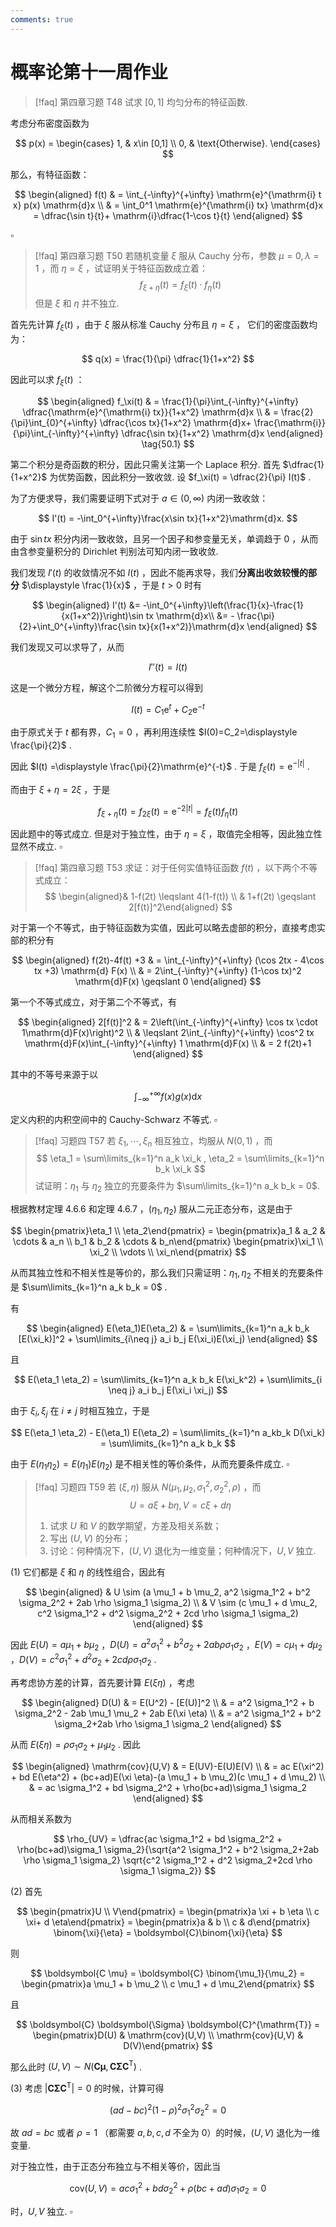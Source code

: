```yaml
---
comments: true
---
```

# 概率论第十一周作业

>[!faq] 第四章习题 T48
>试求 $[0,1]$ 均匀分布的特征函数.

考虑分布密度函数为

$$
p(x) = \begin{cases}
1, & x\in [0,1]  \\
0,  & \text{Otherwise}.
\end{cases}
$$

那么，有特征函数：

$$
\begin{aligned}
f(t) & = \int_{-\infty}^{+\infty} \mathrm{e}^{\mathrm{i} t x} p(x) \mathrm{d}x \\
& = \int_0^1 \mathrm{e}^{\mathrm{i} tx} \mathrm{d}x = \dfrac{\sin t}{t}+ \mathrm{i}\dfrac{1-\cos t}{t}
\end{aligned}
$$

$\square$

>[!faq] 第四章习题 T50
>若随机变量 $\xi$ 服从 Cauchy 分布，参数 $\mu=0,\lambda=1$ ，而 $\eta = \xi$ ，试证明关于特征函数成立着：
>$$ f_{\xi+\eta}(t) = f_\xi(t) \cdot f_\eta(t) $$
>但是 $\xi$ 和 $\eta$ 并不独立.

首先先计算 $f_\xi(t)$ ，由于 $\xi$ 服从标准 Cauchy 分布且 $\eta = \xi$ ， 它们的密度函数均为：

$$
q(x) = \frac{1}{\pi} \dfrac{1}{1+x^2}
$$

因此可以求 $f_\xi(t)$ ：

$$
\begin{aligned}
f_\xi(t) & = \frac{1}{\pi}\int_{-\infty}^{+\infty} \dfrac{\mathrm{e}^{\mathrm{i} tx}}{1+x^2} \mathrm{d}x \\
& = \frac{2}{\pi}\int_{0}^{+\infty} \dfrac{\cos tx}{1+x^2} \mathrm{d}x+ \frac{\mathrm{i}}{\pi}\int_{-\infty}^{+\infty} \dfrac{\sin tx}{1+x^2} \mathrm{d}x
\end{aligned}
\tag{50.1}
$$

第二个积分是奇函数的积分，因此只需关注第一个 Laplace 积分. 首先 $\dfrac{1}{1+x^2}$ 为优势函数，因此积分一致收敛. 设 $f_\xi(t) = \dfrac{2}{\pi} I(t)$ .

为了方便求导，我们需要证明下式对于 $a\in (0,\infty)$ 内闭一致收敛：

$$
I'(t) = -\int_0^{+\infty}\frac{x\sin tx}{1+x^2}\mathrm{d}x.
$$

由于 $\sin tx$ 积分内闭一致收敛，且另一个因子和参变量无关，单调趋于 $0$ ，从而由含参变量积分的 Dirichlet 判别法可知内闭一致收敛.

我们发现 $I'(t)$ 的收敛情况不如 $I(t)$ ，因此不能再求导，我们**分离出收敛较慢的部分** $\displaystyle \frac{1}{x}$ ，于是 $t>0$ 时有

$$
\begin{aligned}
I'(t) &= -\int_0^{+\infty}\left(\frac{1}{x}-\frac{1}{x(1+x^2)}\right)\sin tx \mathrm{d}x\\
&= - \frac{\pi}{2}+\int_0^{+\infty}\frac{\sin tx}{x(1+x^2)}\mathrm{d}x
\end{aligned}
$$

我们发现又可以求导了，从而

$$
I''(t) = I(t)
$$

这是一个微分方程，解这个二阶微分方程可以得到

$$
I(t) = C_1 \mathrm{e}^t+C_2 \mathrm{e}^{-t}
$$

由于原式关于 $t$ 都有界，$C_1=0$ ，再利用连续性 $I(0)=C_2=\displaystyle \frac{\pi}{2}$ .

因此 $I(t) =\displaystyle \frac{\pi}{2}\mathrm{e}^{-t}$ . 于是 $f_\xi(t) = \mathrm{e}^{-|t|}$ . 

而由于 $\xi+ \eta = 2 \xi$ ，于是

$$
f_{\xi+\eta}(t) = f_{2 \xi}(t) = \mathrm{e}^{-2|t|} = f_\xi(t) f_\eta(t)
$$

因此题中的等式成立. 但是对于独立性，由于 $\eta=\xi$ ，取值完全相等，因此独立性显然不成立. $\square$

>[!faq] 第四章习题 T53
>求证：对于任何实值特征函数 $f(t)$ ，以下两个不等式成立：
>$$ \begin{aligned}& 1-f(2t) \leqslant 4(1-f(t)) \\ & 1+f(2t) \geqslant 2[f(t)]^2\end{aligned} $$

对于第一个不等式，由于特征函数为实值，因此可以略去虚部的积分，直接考虑实部的积分有

$$
\begin{aligned}
f(2t)-4f(t) +3  & = \int_{-\infty}^{+\infty} (\cos 2tx - 4\cos tx +3) \mathrm{d} F(x) \\
& = 2\int_{-\infty}^{+\infty} (1-\cos tx)^2 \mathrm{d}F(x) \geqslant 0
\end{aligned}
$$

第一个不等式成立，对于第二个不等式，有

$$
\begin{aligned}
2[f(t)]^2 & = 2\left(\int_{-\infty}^{+\infty} \cos tx \cdot 1\mathrm{d}F(x)\right)^2 \\
& \leqslant 2\int_{-\infty}^{+\infty} \cos^2 tx \mathrm{d}F(x)\int_{-\infty}^{+\infty} 1 \mathrm{d}F(x) \\
& = 2 f(2t)+1
\end{aligned}
$$

其中的不等号来源于以 

$$
\int_{-\infty}^{+\infty} f(x)g(x) \mathrm{d}x
$$

定义内积的内积空间中的 Cauchy-Schwarz 不等式. $\square$

>[!faq] 习题四 T57
>若 $\xi_1,\cdots,\xi_n$ 相互独立，均服从 $N(0,1)$ ，而
>$$ \eta_1 = \sum\limits_{k=1}^n a_k \xi_k , \eta_2 = \sum\limits_{k=1}^n b_k \xi_k $$
>试证明：$\eta_1$ 与 $\eta_2$ 独立的充要条件为 $\sum\limits_{k=1}^n a_k b_k = 0$.

根据教材定理 4.6.6 和定理 4.6.7 ，$(\eta_1,\eta_2)$ 服从二元正态分布，这是由于

$$
\begin{pmatrix}\eta_1 \\ \eta_2\end{pmatrix} = 
\begin{pmatrix}a_1  & a_2  & \cdots & a_n \\ b_1 & b_2 & \cdots & b_n\end{pmatrix} \begin{pmatrix}\xi_1 \\ \xi_2 \\ \vdots  \\  \xi_n\end{pmatrix}
$$

从而其独立性和不相关性是等价的，那么我们只需证明：$\eta_1,\eta_2$ 不相关的充要条件是 $\sum\limits_{k=1}^n a_k b_k = 0$ .

有

$$
\begin{aligned}
E(\eta_1)E(\eta_2) & = \sum\limits_{k=1}^n a_k b_k [E(\xi_k)]^2 + \sum\limits_{i\neq j} a_i b_j E(\xi_i)E(\xi_j)
\end{aligned}
$$

且

$$
E(\eta_1 \eta_2) = \sum\limits_{k=1}^n a_k b_k E(\xi_k^2) + \sum\limits_{i \neq j} a_i b_j E(\xi_i \xi_j)
$$

由于 $\xi_i,\xi_j$ 在 $i \neq j$ 时相互独立，于是

$$
E(\eta_1 \eta_2) - E(\eta_1) E(\eta_2) = \sum\limits_{k=1}^n a_kb_k D(\xi_k) = \sum\limits_{k=1}^n a_k b_k
$$

由于 $E(\eta_1 \eta_2) = E(\eta_1)E(\eta_2)$ 是不相关性的等价条件，从而充要条件成立. $\square$

>[!faq] 习题四 T59
>若 $(\xi,\eta)$ 服从 $N(\mu_1,\mu_2,\sigma_1^2,\sigma_2^2,\rho)$ ，而
>$$ U = a \xi+ b \eta, V = c \xi+ d \eta $$
>1. 试求 $U$ 和 $V$ 的数学期望，方差及相关系数；
>2. 写出 $(U,V)$ 的分布；
>3. 讨论：何种情况下，$(U,V)$ 退化为一维变量；何种情况下，$U,V$ 独立.

(1) 它们都是 $\xi$ 和 $\eta$ 的线性组合，因此有

$$
\begin{aligned}
& U \sim (a \mu_1 + b \mu_2, a^2 \sigma_1^2 + b^2 \sigma_2^2 + 2ab \rho \sigma_1 \sigma_2) \\
& V \sim (c \mu_1 + d \mu_2, c^2 \sigma_1^2 + d^2 \sigma_2^2 + 2cd \rho \sigma_1 \sigma_2)
\end{aligned}
$$

因此 $E(U) = a \mu_1 +b \mu_2$ ，$D(U) = a^2 \sigma_1^2 + b^2 \sigma_2+2ab \rho \sigma_1 \sigma_2$ ，$E(V) = c \mu_1 +d \mu_2$ ，$D(V) = c^2 \sigma_1^2 + d^2 \sigma_2+2cd \rho \sigma_1 \sigma_2$ .

再考虑协方差的计算，首先要计算 $E(\xi \eta)$ ，考虑

$$
\begin{aligned}
D(U) & = E(U^2) - [E(U)]^2 \\
& = a^2 \sigma_1^2 + b \sigma_2^2 - 2ab \mu_1 \mu_2 + 2ab E(\xi \eta) \\
& = a^2 \sigma_1^2 + b^2 \sigma_2+2ab \rho \sigma_1 \sigma_2
\end{aligned}
$$

从而 $E(\xi \eta) = \rho \sigma_1 \sigma_2 +\mu_1 \mu_2$ . 因此

$$
\begin{aligned}
\mathrm{cov}(U,V) & = E(UV)-E(U)E(V) \\
& = ac E(\xi^2) + bd E(\eta^2) + (bc+ad)E(\xi \eta)-(a \mu_1 + b \mu_2)(c \mu_1 + d \mu_2) \\
& = ac \sigma_1^2 + bd \sigma_2^2 + \rho(bc+ad)\sigma_1 \sigma_2
\end{aligned}
$$

从而相关系数为

$$
\rho_{UV} = \dfrac{ac \sigma_1^2 + bd \sigma_2^2 + \rho(bc+ad)\sigma_1 \sigma_2}{\sqrt{a^2 \sigma_1^2 + b^2 \sigma_2+2ab \rho \sigma_1 \sigma_2} \sqrt{c^2 \sigma_1^2 + d^2 \sigma_2+2cd \rho \sigma_1 \sigma_2}}
$$

(2) 首先

$$
\begin{pmatrix}U \\ V\end{pmatrix} = \begin{pmatrix}a \xi + b \eta \\ c \xi+ d \eta\end{pmatrix} = 
\begin{pmatrix}a & b \\ c & d\end{pmatrix} \binom{\xi}{\eta} = \boldsymbol{C}\binom{\xi}{\eta}
$$

则

$$
\boldsymbol{C \mu} = \boldsymbol{C} \binom{\mu_1}{\mu_2} = \begin{pmatrix}a \mu_1 + b \mu_2  \\  c \mu_1 + d \mu_2\end{pmatrix}
$$

且

$$
\boldsymbol{C} \boldsymbol{\Sigma} \boldsymbol{C}^{\mathrm{T}} = \begin{pmatrix}D(U) & \mathrm{cov}(U,V)  \\ \mathrm{cov}(U,V)  & D(V)\end{pmatrix}
$$

那么此时 $(U,V)\sim N(\boldsymbol{C \mu},\boldsymbol{C \Sigma \boldsymbol{C}}^{\mathrm{T}})$ . 

(3) 考虑 $|\boldsymbol{C} \boldsymbol{\Sigma} \boldsymbol{C}^{\mathrm{T}}| =0$ 的时候，计算可得

$$
(ad-bc)^2 (1-\rho)^2 \sigma_1^2 \sigma_2^2 = 0
$$

故 $ad = bc$ 或者 $\rho = 1$ （都需要 $a,b,c,d$ 不全为 $0$）的时候，$(U,V)$ 退化为一维变量.

对于独立性，由于正态分布独立与不相关等价，因此当

$$
\mathrm{cov}(U,V) = ac \sigma_1^2 + bd \sigma_2^2 + \rho(bc+ad)\sigma_1 \sigma_2 = 0
$$

时，$U,V$ 独立. $\square$
